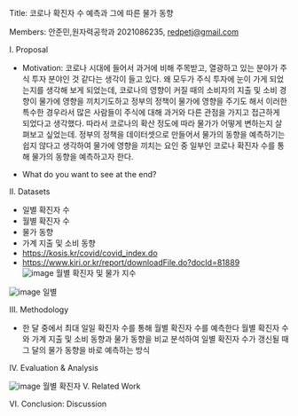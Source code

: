 Title: 코로나 확진자 수 예측과 그에 따른 물가 동향


Members: 안준민,원자력공학과 2021086235, redpetj@gmail.com


I. Proposal
- Motivation: 코로나 시대에 들어서 과거에 비해 주목받고,
 열광하고 있는 분야가 주식 투자 분야인 것 같다는 생각이 들고 있다.
왜 모두가 주식 투자에 눈이 가게 되었는지를 생각해 보게 되었는데,
 코로나의 영향이 커질 때의 소비자의 지출 및 소비 경향이 물가에 영향을 끼치기도하고
정부의 정책이 물가에 영향을 주기도 해서 이러한 특수한 경우라서
많은 사람들이 주식에 대해 과거와 다른 관점을 가지고 접근하게 되었다고 생각했다.
따라서 코로나의 확산 정도에 따라 물가가 어떻게 변하는지 살펴보고 싶었는데.
정부의 정책을 데이터셋으로 만들어서 물가의 동향을 예측하기는 쉽지 않다고 생각하여
 물가에 영향을 끼치는 요인 중 일부인 코로나 확진자 수를 통해 물가의 동향을 예측하고자 한다.

- What do you want to see at the end?


II. Datasets
- 일별 확진자 수
- 월별 확진자 수
- 물가 동향
- 가계 지출 및 소비 동향
- https://kosis.kr/covid/covid_index.do
- https://www.kiri.or.kr/report/downloadFile.do?docId=81889				
![image](https://user-images.githubusercontent.com/95401684/146540408-2f43fa05-13da-4f9e-b006-952f703a4f4c.png)
월별 확진자 및 물가 지수

![image](https://user-images.githubusercontent.com/95401684/146540508-de6fb559-a75b-46ff-b40b-05defe377cec.png)
일별 

III. Methodology
- 한 달 중에서 최대 일일 확진자 수를 통해 월별 확진자 수를 예측한다
월별 확진자 수와 가계 지출 및 소비 동향과 물가 동향을 비교 분석하여
일별 확진자 수가 갱신될 때 그 달의 물가 동향을 바로 예측하는 방식


IV. Evaluation & Analysis

![image](https://user-images.githubusercontent.com/95401684/146540867-6886c6a6-5415-4e68-bb97-3a9588cf1018.png)
월별 확진자 
V. Related Work



VI. Conclusion: Discussion
